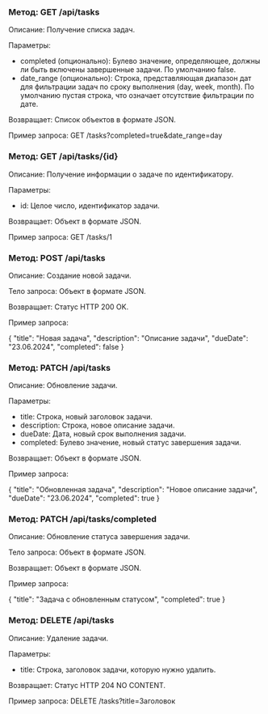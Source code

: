 ### Метод: GET /api/tasks

Описание: Получение списка задач.

Параметры:
- completed (опционально): Булево значение, определяющее, должны ли быть включены завершенные задачи. По умолчанию false.
- date_range (опционально): Строка, представляющая диапазон дат для фильтрации задач по сроку выполнения (day, week, month). По умолчанию пустая строка, что означает отсутствие фильтрации по дате.

Возвращает: Список объектов в формате JSON.

Пример запроса:
GET /tasks?completed=true&date_range=day

### Метод: GET /api/tasks/{id}

Описание: Получение информации о задаче по идентификатору.

Параметры:
- id: Целое число, идентификатор задачи.

Возвращает: Объект в формате JSON.

Пример запроса:
GET /tasks/1

### Метод: POST /api/tasks

Описание: Создание новой задачи.

Тело запроса: Объект в формате JSON.

Возвращает: Статус HTTP 200 OK.

Пример запроса:

{
  "title": "Новая задача",
  "description": "Описание задачи",
  "dueDate": "23.06.2024",
  "completed": false
}

### Метод: PATCH /api/tasks

Описание: Обновление задачи.

Параметры:
- title: Строка, новый заголовок задачи.
- description: Строка, новое описание задачи.
- dueDate: Дата, новый срок выполнения задачи.
- completed: Булево значение, новый статус завершения задачи.

Возвращает: Объект в формате JSON.

Пример запроса:

{
  "title": "Обновленная задача",
  "description": "Новое описание задачи",
  "dueDate": "23.06.2024",
  "completed": true
}

### Метод: PATCH /api/tasks/completed

Описание: Обновление статуса завершения задачи.

Тело запроса: Объект в формате JSON.

Возвращает: Объект в формате JSON.

Пример запроса:

{
  "title": "Задача с обновленным статусом",
  "completed": true
}

### Метод: DELETE /api/tasks

Описание: Удаление задачи.

Параметры:
- title: Строка, заголовок задачи, которую нужно удалить.

Возвращает: Статус HTTP 204 NO CONTENT.

Пример запроса:
DELETE /tasks?title=Заголовок
